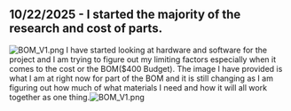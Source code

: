<!--
  ===================    !!READ THIS NOTICE!!   ====================
  DO NOT edit this file manually. Your changes WILL BE OVERWRITTEN!
  This journal is auto generated and updated by Hack Club Blueprint.
  To edit this file, please edit your journal entries on Blueprint.
  ==================================================================
-->

## 10/22/2025 - I started the majority of the research and cost of parts.  

![BOM_V1.png](https://blueprint.hackclub.com/user-attachments/blobs/proxy/eyJfcmFpbHMiOnsiZGF0YSI6NDM4NCwicHVyIjoiYmxvYl9pZCJ9fQ==--400cae307f41a73ff87db0045e5e750ed7352e52/BOM_V1.png)
I have started looking at hardware and software for the project and I am trying to figure out my limiting factors especially when it comes to the cost or the BOM($400 Budget). The image I have provided is what I am at right now for part of the BOM and it is still changing as I am figuring out how much of what materials I need and how it will all work together as one thing.![BOM_V1.png](https://blueprint.hackclub.com/user-attachments/blobs/proxy/eyJfcmFpbHMiOnsiZGF0YSI6NDM4MywicHVyIjoiYmxvYl9pZCJ9fQ==--84152ab62e65c072a4f0fdaeabbae2ecb0b6d866/BOM_V1.png)
  

